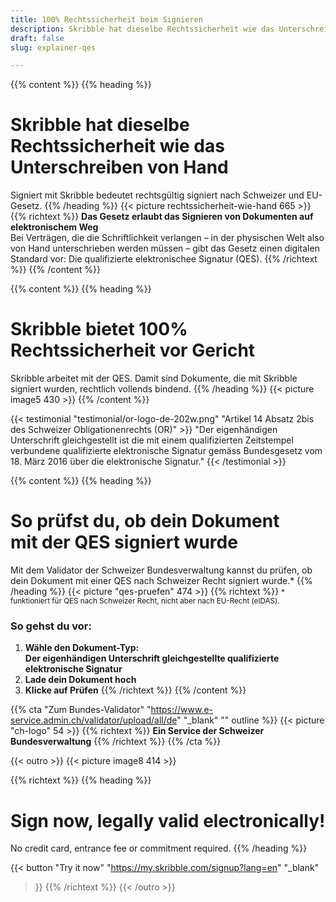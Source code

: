 ```yaml
---
title: 100% Rechtssicherheit beim Signieren
description: Skribble hat dieselbe Rechtssicherheit wie das Unterschreiben von Hand und bietet 100% Rechtssicherheit vor Gericht.
draft: false
slug: explainer-qes

---
```


{{% content %}}
{{% heading %}}
# Skribble hat dieselbe Rechtssicherheit wie das Unterschreiben von Hand
Signiert mit Skribble bedeutet rechtsgültig signiert nach Schweizer und EU-Gesetz.
{{% /heading %}}
{{< picture rechtssicherheit-wie-hand 665 >}}
{{% richtext %}}
**Das Gesetz erlaubt das Signieren von Dokumenten auf elektronischem Weg**<br>
Bei Verträgen, die die Schriftlichkeit verlangen – in der physischen Welt also von Hand unterschrieben werden müssen – gibt das Gesetz einen digitalen Standard vor: Die qualifizierte elektronischee Signatur (QES).
{{% /richtext %}}
{{% /content %}}

[//]: # (--------------------------------------------------------------------------------------------------------------)

{{% content %}}
{{% heading %}}
# Skribble bietet 100% Rechtssicherheit vor Gericht
Skribble arbeitet mit der QES. Damit sind Dokumente, die mit Skribble signiert wurden, rechtlich vollends bindend.
{{% /heading %}}
{{< picture image5 430 >}}
{{% /content %}}

[//]: # (--------------------------------------------------------------------------------------------------------------)

{{< testimonial "testimonial/or-logo-de-202w.png" "Artikel 14 Absatz 2bis des Schweizer Obligationenrechts (OR)" >}}
"Der eigenhändigen Unterschrift gleichgestellt ist die mit einem qualifizierten Zeitstempel verbundene qualifizierte elektronische Signatur gemäss Bundesgesetz vom 18. März 2016 über die elektronische Signatur."
{{< /testimonial >}}

[//]: # (--------------------------------------------------------------------------------------------------------------)

{{% content %}}
{{% heading %}}
# So prüfst du, ob dein Dokument <br class="hide-for-mobile">mit der QES signiert wurde
Mit dem Validator der Schweizer Bundesverwaltung kannst du prüfen, ob dein Dokument mit einer QES nach Schweizer Recht signiert wurde.*
{{% /heading %}}
{{< picture "qes-pruefen" 474 >}}
{{% richtext %}}
<small>* funktioniert für QES nach Schweizer Recht, nicht aber nach EU-Recht (eIDAS).</small>
### So gehst du vor:
1. **Wähle den Dokument-Typ: <br class="hide-for-mobile">Der eigenhändigen Unterschrift gleichgestellte qualifizierte elektronische Signatur**
2. **Lade dein Dokument hoch**
3. **Klicke auf Prüfen**
{{% /richtext %}}
{{% /content %}}

{{% cta
  "Zum Bundes-Validator"
  "https://www.e-service.admin.ch/validator/upload/all/de"
  "_blank"
  ""
  outline
%}}
{{< picture "ch-logo" 54 >}}
{{% richtext %}}
**Ein Service der Schweizer Bundesverwaltung**
{{% /richtext %}}
{{% /cta %}}

[//]: # (--------------------------------------------------------------------------------------------------------------)

{{< outro >}}
{{< picture image8 414 >}}

{{% richtext %}}
{{% heading %}}
# Sign now, legally valid electronically!
No credit card, entrance fee or commitment required.
{{% /heading %}}

{{< button
  "Try it now"
  "https://my.skribble.com/signup?lang=en"
  "_blank"
>}}
{{% /richtext %}}
{{< /outro >}}